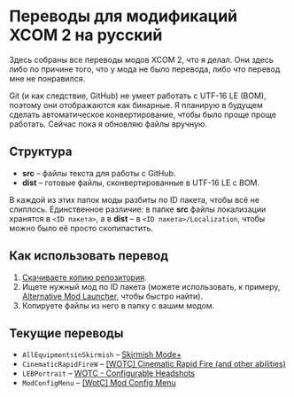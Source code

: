 # Переводы для модификаций XCOM 2 на русский

Здесь собраны все переводы модов XCOM 2, что я делал. Они здесь либо по причине того, что у мода не было перевода, либо что перевод мне не понравился.

Git (и как следствие, GitHub) не умеет работать с UTF-16 LE (BOM), поэтому они отображаются как бинарные. Я планирую в будущем сделать автоматическое конвертирование, чтобы было проще проще работать. Сейчас пока я обновляю файлы вручную.

## Структура

* **src** – файлы текста для работы с GitHub.
* **dist** – готовые файлы, сконвертированные в UTF-16 LE с BOM.

В каждой из этих папок моды разбиты по ID пакета, чтобы всё не слиплось. Единственное различие: в папке **src** файлы локализации хранятся в `<ID пакета>`, а в **dist** – в `<ID пакета>/Localization`, чтобы можно было её просто скопипастить.

## Как использовать перевод

1. [Скачиваете копию репозитория](https://github.com/RadRussianRus/xcom2-mods-ru/archive/master.zip).
2. Ищете нужный мод по ID пакета (можете использовать, к примеру, [Alternative Mod Launcher](https://github.com/X2CommunityCore/xcom2-launcher), чтобы быстро найти).
3. Копируете файлы из него в папку с вашим модом.

## Текущие переводы

* `AllEquipmentsinSkirmish` – [Skirmish Mode+](https://steamcommunity.com/sharedfiles/filedetails/?id=1535761480)
* `CinematicRapidFireW` – [[WOTC] Cinematic Rapid Fire (and other abilities)](https://steamcommunity.com/sharedfiles/filedetails/?id=1124794449)
* `LEBPortrait` – [WOTC - Configurable Headshots](https://steamcommunity.com/sharedfiles/filedetails/?id=1273848330)
* `ModConfigMenu` – [[WotC] Mod Config Menu](https://steamcommunity.com/sharedfiles/filedetails/?id=667104300)
